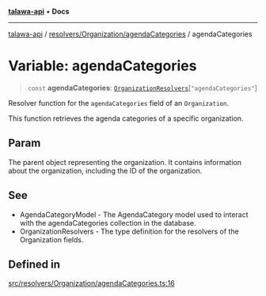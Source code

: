 [**talawa-api**](../../../../README.md) • **Docs**

***

[talawa-api](../../../../modules.md) / [resolvers/Organization/agendaCategories](../README.md) / agendaCategories

# Variable: agendaCategories

> `const` **agendaCategories**: [`OrganizationResolvers`](../../../../types/generatedGraphQLTypes/type-aliases/OrganizationResolvers.md)\[`"agendaCategories"`\]

Resolver function for the `agendaCategories` field of an `Organization`.

This function retrieves the agenda categories of a specific organization.

## Param

The parent object representing the organization. It contains information about the organization, including the ID of the organization.

## See

 - AgendaCategoryModel - The AgendaCategory model used to interact with the agendaCategories collection in the database.
 - OrganizationResolvers - The type definition for the resolvers of the Organization fields.

## Defined in

[src/resolvers/Organization/agendaCategories.ts:16](https://github.com/PalisadoesFoundation/talawa-api/blob/6712e9940a5702665afc506fa9f6e9d7e1dc7991/src/resolvers/Organization/agendaCategories.ts#L16)
